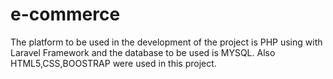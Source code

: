 # e-commerce
The platform to be used in the development of the project is PHP using with Laravel Framework and the database to be used is MYSQL. Also HTML5,CSS,BOOSTRAP were used in this project. 
